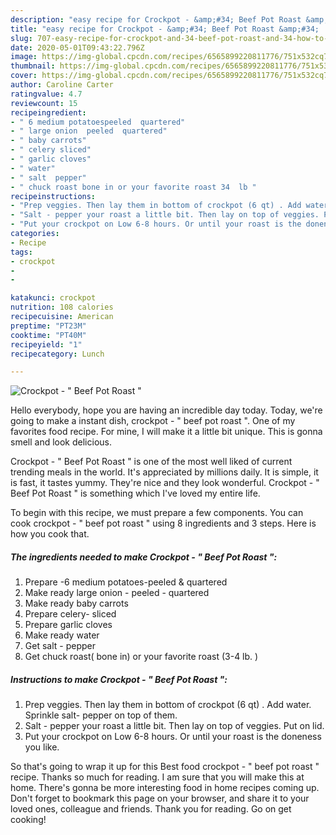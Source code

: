 ```yaml
---
description: "easy recipe for Crockpot - &amp;#34; Beef Pot Roast &amp;#34; | how to keep Crockpot - &amp;#34; Beef Pot Roast &amp;#34;"
title: "easy recipe for Crockpot - &amp;#34; Beef Pot Roast &amp;#34; | how to keep Crockpot - &amp;#34; Beef Pot Roast &amp;#34;"
slug: 707-easy-recipe-for-crockpot-and-34-beef-pot-roast-and-34-how-to-keep-crockpot-and-34-beef-pot-roast-and-34
date: 2020-05-01T09:43:22.796Z
image: https://img-global.cpcdn.com/recipes/6565899220811776/751x532cq70/crockpot-beef-pot-roast-recipe-main-photo.jpg
thumbnail: https://img-global.cpcdn.com/recipes/6565899220811776/751x532cq70/crockpot-beef-pot-roast-recipe-main-photo.jpg
cover: https://img-global.cpcdn.com/recipes/6565899220811776/751x532cq70/crockpot-beef-pot-roast-recipe-main-photo.jpg
author: Caroline Carter
ratingvalue: 4.7
reviewcount: 15
recipeingredient:
- " 6 medium potatoespeeled  quartered"
- " large onion  peeled  quartered"
- " baby carrots"
- " celery sliced"
- " garlic cloves"
- " water"
- " salt  pepper"
- " chuck roast bone in or your favorite roast 34  lb "
recipeinstructions:
- "Prep veggies. Then lay them in bottom of crockpot (6 qt) . Add water. Sprinkle salt- pepper on top of them."
- "Salt - pepper your roast a little bit. Then lay on top of veggies. Put on lid."
- "Put your crockpot on Low 6-8 hours. Or until your roast is the doneness you like."
categories:
- Recipe
tags:
- crockpot
- 
- 

katakunci: crockpot   
nutrition: 108 calories
recipecuisine: American
preptime: "PT23M"
cooktime: "PT40M"
recipeyield: "1"
recipecategory: Lunch

---
```



![Crockpot - &#34; Beef Pot Roast &#34;](https://img-global.cpcdn.com/recipes/6565899220811776/751x532cq70/crockpot-beef-pot-roast-recipe-main-photo.jpg)

Hello everybody, hope you are having an incredible day today. Today, we're going to make a instant dish, crockpot - &#34; beef pot roast &#34;. One of my favorites food recipe. For mine, I will make it a little bit unique. This is gonna smell and look delicious.



Crockpot - &#34; Beef Pot Roast &#34; is one of the most well liked of current trending meals in the world. It's appreciated by millions daily. It is simple, it is fast, it tastes yummy. They're nice and they look wonderful. Crockpot - &#34; Beef Pot Roast &#34; is something which I've loved my entire life.


To begin with this recipe, we must prepare a few components. You can cook crockpot - &#34; beef pot roast &#34; using 8 ingredients and 3 steps. Here is how you cook that.

<!--inarticleads1-->

##### The ingredients needed to make Crockpot - &#34; Beef Pot Roast &#34;:

1. Prepare  -6 medium potatoes-peeled &amp; quartered
1. Make ready  large onion - peeled - quartered
1. Make ready  baby carrots
1. Prepare  celery- sliced
1. Prepare  garlic cloves
1. Make ready  water
1. Get  salt - pepper
1. Get  chuck roast( bone in) or your favorite roast (3-4  lb. )




<!--inarticleads2-->

##### Instructions to make Crockpot - &#34; Beef Pot Roast &#34;:

1. Prep veggies. Then lay them in bottom of crockpot (6 qt) . Add water. Sprinkle salt- pepper on top of them.
1. Salt - pepper your roast a little bit. Then lay on top of veggies. Put on lid.
1. Put your crockpot on Low 6-8 hours. Or until your roast is the doneness you like.




So that's going to wrap it up for this Best food crockpot - &#34; beef pot roast &#34; recipe. Thanks so much for reading. I am sure that you will make this at home. There's gonna be more interesting food in home recipes coming up. Don't forget to bookmark this page on your browser, and share it to your loved ones, colleague and friends. Thank you for reading. Go on get cooking!

